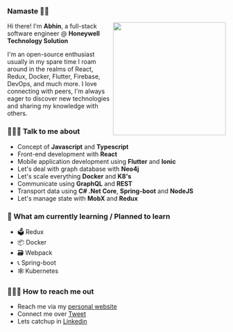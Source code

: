 ### Namaste 🙏🏼

<img align="right" src="https://firebasestorage.googleapis.com/v0/b/pai-profile.appspot.com/o/profile%2Fui_design_.svg?alt=media&token=7bf47aa2-fa04-4811-a7a6-e1bd8d60b087" width="260">

Hi there! I'm **Abhin**, a full-stack software engineer @ **Honeywell Technology Solution** 

I'm an open-source enthusiast usually in my spare time I roam around in the realms of React, Redux, Docker, Flutter, Firebase, DevOps, and much more. I love connecting with peers, I'm always eager to discover new technologies and sharing my knowledge with others.

### 🙋🏻‍♂️ Talk to me about
* Concept of **Javascript** and **Typescript**
* Front-end development with **React** 
* Mobile application development using **Flutter** and **Ionic**  
* Let's deal with graph database with **Neo4j**
* Let's scale everything **Docker** and **K8's**
* Communicate using **GraphQL** and **REST**
* Transport data using **C# .Net Core**, **Spring-boot** and **NodeJS**
* Let's manage state with **MobX** and **Redux**

### 📖 What am currently learning / Planned to learn 
* 🗳 Redux 
* 📦 Docker
* 🗃 Webpack
* 📞 Spring-boot
* 🕸 Kubernetes

### 🤷🏼‍♂️ How to reach me out
* Reach me via my [personal website](https://abhinpai.github.io/) 
* Connect me over [Tweet](https://twitter.com/paiabhin)
* Lets catchup in [Linkedin](https://www.linkedin.com/in/abhinpai)